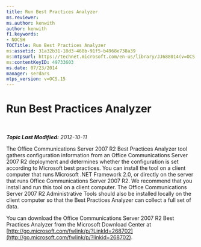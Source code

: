 ```yaml
---
title: Run Best Practices Analyzer
ms.reviewer: 
ms.author: kenwith
author: kenwith
f1.keywords:
- NOCSH
TOCTitle: Run Best Practices Analyzer
ms:assetid: 31a32b31-18d3-468b-91f5-b4968e738a39
ms:mtpsurl: https://technet.microsoft.com/en-us/library/JJ688014(v=OCS.15)
ms:contentKeyID: 49733603
ms.date: 07/23/2014
manager: serdars
mtps_version: v=OCS.15
---
```


<div data-xmlns="http://www.w3.org/1999/xhtml">

<div class="topic" data-xmlns="http://www.w3.org/1999/xhtml" data-msxsl="urn:schemas-microsoft-com:xslt" data-cs="http://msdn.microsoft.com/en-us/">

<div data-asp="http://msdn2.microsoft.com/asp">

# Run Best Practices Analyzer

</div>

<div id="mainSection">

<div id="mainBody">

<span> </span>

_**Topic Last Modified:** 2012-10-11_

The Office Communications Server 2007 R2 Best Practices Analyzer tool gathers configuration information from an Office Communications Server 2007 R2 deployment and determines whether the configuration is set according to Microsoft best practices. You can install the tool on a client computer that runs Microsoft .NET Framework 2.0, or directly on the server that runs Office Communications Server 2007 R2. We recommend that you install and run this tool on a client computer. The Office Communications Server 2007 R2 Administrative Tools should also be installed locally on the client computer so that the Best Practices Analyzer can collect a full set of data.

You can download the Office Communications Server 2007 R2 Best Practices Analyzer from the Microsoft Download Center at [http://go.microsoft.com/fwlink/p/?LinkId=268702](http://go.microsoft.com/fwlink/p/?linkid=268702).

</div>

<span> </span>

</div>

</div>

</div>


